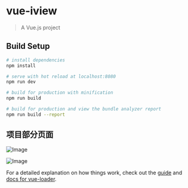 <!--
 * @Descripttion:
 * @Author: Crish<714415473@qq.com>
 * @Date: 2018-02-28 17:20:11
 * @LastEditors: Crish<714415473@qq.com>
 * @LastEditTime: 2020-03-10 17:42:39
 -->

# vue-iview

> A Vue.js project

## Build Setup

```bash
# install dependencies
npm install

# serve with hot reload at localhost:8080
npm run dev

# build for production with minification
npm run build

# build for production and view the bundle analyzer report
npm run build --report
```

## 项目部分页面

![Image](https://github.com/Crish07/images/blob/master/vue-iview/%E7%99%BB%E9%99%86%E9%A1%B5.png)

![Image](https://github.com/Crish07/images/blob/master/vue-iview/%E9%A6%96%E9%A1%B5.png)

For a detailed explanation on how things work, check out the [guide](http://vuejs-templates.github.io/webpack/) and [docs for vue-loader](http://vuejs.github.io/vue-loader).
